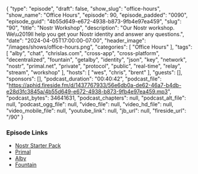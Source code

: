 {
  "type": "episode",
  "draft": false,
  "show_slug": "office-hours",
  "show_name": "Office Hours",
  "episode": 90,
  "episode_padded": "0090",
  "episode_guid": "4b55d649-e672-4938-b873-9fb4e97ea459",
  "slug": "90",
  "title": "Nostr Workshop",
  "description": "Our Nostr workshop.  We\u2019ll help you get your Nostr identity and answer any questions.",
  "date": "2024-04-05T17:00:00-07:00",
  "header_image": "/images/shows/office-hours.png",
  "categories": [
    "Office Hours"
  ],
  "tags": [
    "alby",
    "chat",
    "chrislas.com",
    "cross-app",
    "cross-platform",
    "decentralized",
    "fountain",
    "getalby",
    "identity",
    "json",
    "key",
    "network",
    "nostr",
    "primal.net",
    "private",
    "protocol",
    "public",
    "real-time",
    "relay",
    "stream",
    "workshop"
  ],
  "hosts": [
    "wes",
    "chris",
    "brent"
  ],
  "guests": [],
  "sponsors": [],
  "podcast_duration": "00:40:42",
  "podcast_file": "https://aphid.fireside.fm/d/1437767933/56e6db0a-de62-46a7-b4db-e28d3fc3845a/4b55d649-e672-4938-b873-9fb4e97ea459.mp3",
  "podcast_bytes": 34641631,
  "podcast_chapters": null,
  "podcast_alt_file": null,
  "podcast_ogg_file": null,
  "video_file": null,
  "video_hd_file": null,
  "video_mobile_file": null,
  "youtube_link": null,
  "jb_url": null,
  "fireside_url": "/90"
}


### Episode Links

  * [Nostr Starter Pack](https://linuxunplugged.com/nostr "Nostr Starter Pack")
  * [Primal](https://primal.net/home "Primal")
  * [Alby](https://getalby.com/ "Alby")
  * [Fountain](https://fountain.fm/ "Fountain")


